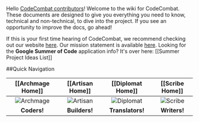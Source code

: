 Hello [CodeCombat contributors](http://codecombat.com/contribute)! Welcome to the wiki for CodeCombat. These documents are designed to give you everything you need to know, technical and non-technical, to dive into the project. If you see an opportunity to improve the docs, go ahead!  

If this is your first time hearing of CodeCombat, we recommend checking out our website [here](codecombat.com).  Our mission statement is available [here](https://github.com/codecombat/codecombat/wiki/Mission-statement).  Looking for the **Google Summer of Code** application info? It's over here: [[Summer Project Ideas List]]

##Quick Navigation

| [[Archmage Home]]     | [[Artisan Home]]  | [[Diplomat Home]]  | [[Scribe Home]] |
| :---------------: | :-----------: | :------------: | :---------: |
| ![Archmage](http://codecombat.com/images/pages/contribute/tile_archmage.png)         | ![Artisan](http://codecombat.com/images/pages/contribute/tile_artisan.png) | ![Diplomat](http://codecombat.com/images/pages/contribute/tile_diplomat.png)          | ![Scribe](http://codecombat.com/images/pages/contribute/tile_scribe.png)            |
| **Coders!**          | **Builders!**      |   **Translators!**          | **Writers!**            |
